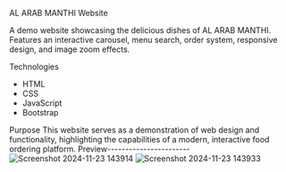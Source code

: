  AL ARAB MANTHI Website

A demo website showcasing the delicious dishes of AL ARAB MANTHI. Features an interactive carousel, menu search, order system, responsive design, and image zoom effects.

 Technologies
- HTML
- CSS
- JavaScript
- Bootstrap

Purpose
This website serves as a demonstration of web design and functionality, highlighting the capabilities of a modern, interactive food ordering platform.
Preview-----------------------
![Screenshot 2024-11-23 143914](https://github.com/user-attachments/assets/73b56ceb-316f-4bcf-aa11-8724d1af972d)
![Screenshot 2024-11-23 143933](https://github.com/user-attachments/assets/4ed5f90c-b988-4f1d-b559-916be8587726)

